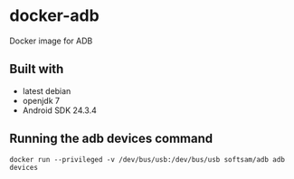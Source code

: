 # docker-adb
Docker image for ADB

## Built with
- latest debian
- openjdk 7
- Android SDK 24.3.4

## Running the adb devices command
    docker run --privileged -v /dev/bus/usb:/dev/bus/usb softsam/adb adb devices

